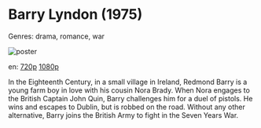 # Barry Lyndon (1975)

Genres: drama, romance, war

![poster](http://image.tmdb.org/t/p/w500/hxl6rjUCmWD65GbVCYX5IYn1E0f.jpg)

en:
  [720p](magnet:?xt=urn:btih:F2B7BF7F586BBBC5047338B39D3C573B1D7058F7&tr=udp://glotorrents.pw:6969/announce&tr=udp://tracker.opentrackr.org:1337/announce&tr=udp://torrent.gresille.org:80/announce&tr=udp://tracker.openbittorrent.com:80&tr=udp://tracker.coppersurfer.tk:6969&tr=udp://tracker.leechers-paradise.org:6969&tr=udp://p4p.arenabg.ch:1337&tr=udp://tracker.internetwarriors.net:1337)
  [1080p](magnet:?xt=urn:btih:12176DAF7629E3F5D896123B2BA3D78F4F275DBA&tr=udp://glotorrents.pw:6969/announce&tr=udp://tracker.opentrackr.org:1337/announce&tr=udp://torrent.gresille.org:80/announce&tr=udp://tracker.openbittorrent.com:80&tr=udp://tracker.coppersurfer.tk:6969&tr=udp://tracker.leechers-paradise.org:6969&tr=udp://p4p.arenabg.ch:1337&tr=udp://tracker.internetwarriors.net:1337)
  


In the Eighteenth Century, in a small village in Ireland, Redmond Barry is a young farm boy in love with his cousin Nora Brady. When Nora engages to the British Captain John Quin, Barry challenges him for a duel of pistols. He wins and escapes to Dublin, but is robbed on the road. Without any other alternative, Barry joins the British Army to fight in the Seven Years War.